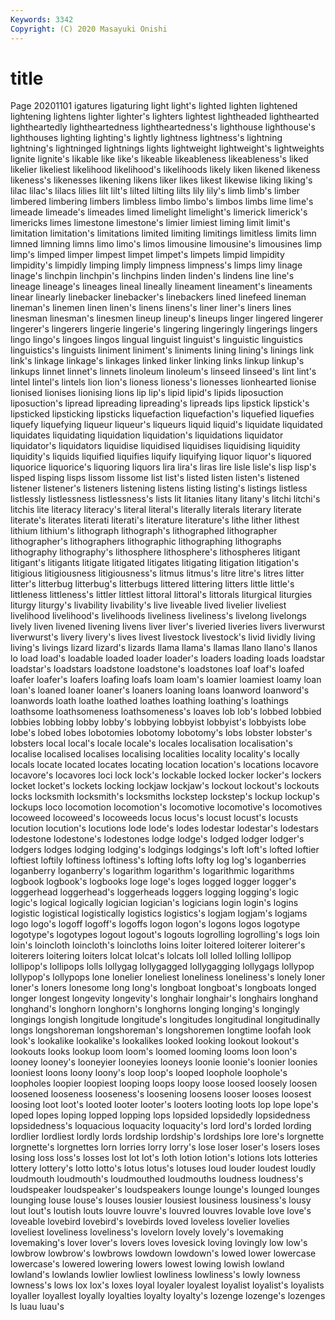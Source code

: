 ```yaml
---
Keywords: 3342
Copyright: (C) 2020 Masayuki Onishi
---
```


# title
Page 20201101
igatures ligaturing light light's lighted lighten lightened lightening lightens
lighter lighter's lighters lightest lightheaded lighthearted lightheartedly lightheartedness lightheartedness's lighthouse
lighthouse's lighthouses lighting lighting's lightly lightness lightness's lightning lightning's lightninged
lightnings lights lightweight lightweight's lightweights lignite lignite's likable like like's
likeable likeableness likeableness's liked likelier likeliest likelihood likelihood's likelihoods likely
liken likened likeness likeness's likenesses likening likens liker likes likest
likewise liking liking's lilac lilac's lilacs lilies lilt lilt's lilted
lilting lilts lily lily's limb limb's limber limbered limbering limbers
limbless limbo limbo's limbos limbs lime lime's limeade limeade's limeades
limed limelight limelight's limerick limerick's limericks limes limestone limestone's limier
limiest liming limit limit's limitation limitation's limitations limited limiting limitings
limitless limits limn limned limning limns limo limo's limos limousine
limousine's limousines limp limp's limped limper limpest limpet limpet's limpets
limpid limpidity limpidity's limpidly limping limply limpness limpness's limps limy
linage linage's linchpin linchpin's linchpins linden linden's lindens line line's
lineage lineage's lineages lineal lineally lineament lineament's lineaments linear linearly
linebacker linebacker's linebackers lined linefeed lineman lineman's linemen linen linen's
linens linens's liner liner's liners lines linesman linesman's linesmen lineup
lineup's lineups linger lingered lingerer lingerer's lingerers lingerie lingerie's lingering
lingeringly lingerings lingers lingo lingo's lingoes lingos lingual linguist linguist's
linguistic linguistics linguistics's linguists liniment liniment's liniments lining lining's linings
link link's linkage linkage's linkages linked linker linking links linkup
linkup's linkups linnet linnet's linnets linoleum linoleum's linseed linseed's lint
lint's lintel lintel's lintels lion lion's lioness lioness's lionesses lionhearted
lionise lionised lionises lionising lions lip lip's lipid lipid's lipids
liposuction liposuction's lipread lipreading lipreading's lipreads lips lipstick lipstick's lipsticked
lipsticking lipsticks liquefaction liquefaction's liquefied liquefies liquefy liquefying liqueur liqueur's
liqueurs liquid liquid's liquidate liquidated liquidates liquidating liquidation liquidation's liquidations
liquidator liquidator's liquidators liquidise liquidised liquidises liquidising liquidity liquidity's liquids
liquified liquifies liquify liquifying liquor liquor's liquored liquorice liquorice's liquoring
liquors lira lira's liras lire lisle lisle's lisp lisp's lisped
lisping lisps lissom lissome list list's listed listen listen's listened
listener listener's listeners listening listens listing listing's listings listless listlessly
listlessness listlessness's lists lit litanies litany litany's litchi litchi's litchis
lite literacy literacy's literal literal's literally literals literary literate literate's
literates literati literati's literature literature's lithe lither lithest lithium lithium's
lithograph lithograph's lithographed lithographer lithographer's lithographers lithographic lithographing lithographs lithography
lithography's lithosphere lithosphere's lithospheres litigant litigant's litigants litigate litigated litigates
litigating litigation litigation's litigious litigiousness litigiousness's litmus litmus's litre litre's
litres litter litter's litterbug litterbug's litterbugs littered littering litters little
little's littleness littleness's littler littlest littoral littoral's littorals liturgical liturgies
liturgy liturgy's livability livability's live liveable lived livelier liveliest livelihood
livelihood's livelihoods liveliness liveliness's livelong livelongs lively liven livened livening
livens liver liver's liveried liveries livers liverwurst liverwurst's livery livery's
lives livest livestock livestock's livid lividly living living's livings lizard
lizard's lizards llama llama's llamas llano llano's llanos lo load
load's loadable loaded loader loader's loaders loading loads loadstar loadstar's
loadstars loadstone loadstone's loadstones loaf loaf's loafed loafer loafer's loafers
loafing loafs loam loam's loamier loamiest loamy loan loan's loaned
loaner loaner's loaners loaning loans loanword loanword's loanwords loath loathe
loathed loathes loathing loathing's loathings loathsome loathsomeness loathsomeness's loaves lob
lob's lobbed lobbied lobbies lobbing lobby lobby's lobbying lobbyist lobbyist's
lobbyists lobe lobe's lobed lobes lobotomies lobotomy lobotomy's lobs lobster
lobster's lobsters local local's locale locale's locales localisation localisation's localise
localised localises localising localities locality locality's locally locals locate located
locates locating location location's locations locavore locavore's locavores loci lock
lock's lockable locked locker locker's lockers locket locket's lockets locking
lockjaw lockjaw's lockout lockout's lockouts locks locksmith locksmith's locksmiths lockstep
lockstep's lockup lockup's lockups loco locomotion locomotion's locomotive locomotive's locomotives
locoweed locoweed's locoweeds locus locus's locust locust's locusts locution locution's
locutions lode lode's lodes lodestar lodestar's lodestars lodestone lodestone's lodestones
lodge lodge's lodged lodger lodger's lodgers lodges lodging lodging's lodgings
lodgings's loft loft's lofted loftier loftiest loftily loftiness loftiness's lofting
lofts lofty log log's loganberries loganberry loganberry's logarithm logarithm's logarithmic
logarithms logbook logbook's logbooks loge loge's loges logged logger logger's
loggerhead loggerhead's loggerheads loggers logging logging's logic logic's logical logically
logician logician's logicians login login's logins logistic logistical logistically logistics
logistics's logjam logjam's logjams logo logo's logoff logoff's logoffs logon
logon's logons logos logotype logotype's logotypes logout logout's logouts logrolling
logrolling's logs loin loin's loincloth loincloth's loincloths loins loiter loitered
loiterer loiterer's loiterers loitering loiters lolcat lolcat's lolcats loll lolled
lolling lollipop lollipop's lollipops lolls lollygag lollygagged lollygagging lollygags lollypop
lollypop's lollypops lone lonelier loneliest loneliness loneliness's lonely loner loner's
loners lonesome long long's longboat longboat's longboats longed longer longest
longevity longevity's longhair longhair's longhairs longhand longhand's longhorn longhorn's longhorns
longing longing's longingly longings longish longitude longitude's longitudes longitudinal longitudinally
longs longshoreman longshoreman's longshoremen longtime loofah look look's lookalike lookalike's
lookalikes looked looking lookout lookout's lookouts looks lookup loom loom's
loomed looming looms loon loon's looney looney's looneyier looneyies looneys
loonie loonie's loonier loonies looniest loons loony loony's loop loop's
looped loophole loophole's loopholes loopier loopiest looping loops loopy loose
loosed loosely loosen loosened looseness looseness's loosening loosens looser looses
loosest loosing loot loot's looted looter looter's looters looting loots
lop lope lope's loped lopes loping lopped lopping lops lopsided
lopsidedly lopsidedness lopsidedness's loquacious loquacity loquacity's lord lord's lorded lording
lordlier lordliest lordly lords lordship lordship's lordships lore lore's lorgnette
lorgnette's lorgnettes lorn lorries lorry lorry's lose loser loser's losers
loses losing loss loss's losses lost lot lot's loth lotion
lotion's lotions lots lotteries lottery lottery's lotto lotto's lotus lotus's
lotuses loud louder loudest loudly loudmouth loudmouth's loudmouthed loudmouths loudness
loudness's loudspeaker loudspeaker's loudspeakers lounge lounge's lounged lounges lounging louse
louse's louses lousier lousiest lousiness lousiness's lousy lout lout's loutish
louts louvre louvre's louvred louvres lovable love love's loveable lovebird
lovebird's lovebirds loved loveless lovelier lovelies loveliest loveliness loveliness's lovelorn
lovely lovely's lovemaking lovemaking's lover lover's lovers loves lovesick loving
lovingly low low's lowbrow lowbrow's lowbrows lowdown lowdown's lowed lower
lowercase lowercase's lowered lowering lowers lowest lowing lowish lowland lowland's
lowlands lowlier lowliest lowliness lowliness's lowly lowness lowness's lows lox
lox's loxes loyal loyaler loyalest loyalist loyalist's loyalists loyaller loyallest
loyally loyalties loyalty loyalty's lozenge lozenge's lozenges ls luau luau's
